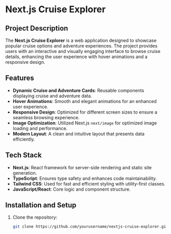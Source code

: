 # Next.js Cruise Explorer

## Project Description
The **Next.js Cruise Explorer** is a web application designed to showcase popular cruise options and adventure experiences. The project provides users with an interactive and visually engaging interface to browse cruise details, enhancing the user experience with hover animations and a responsive design.

## Features
- **Dynamic Cruise and Adventure Cards**: Reusable components displaying cruise and adventure data.
- **Hover Animations**: Smooth and elegant animations for an enhanced user experience.
- **Responsive Design**: Optimized for different screen sizes to ensure a seamless browsing experience.
- **Image Optimization**: Utilized Next.js `next/image` for optimized image loading and performance.
- **Modern Layout**: A clean and intuitive layout that presents data efficiently.

## Tech Stack
- **Next.js**: React framework for server-side rendering and static site generation.
- **TypeScript**: Ensures type safety and enhances code maintainability.
- **Tailwind CSS**: Used for fast and efficient styling with utility-first classes.
- **JavaScript/React**: Core logic and component structure.

## Installation and Setup
1. Clone the repository:
   ```bash
   git clone https://github.com/yourusername/nextjs-cruise-explorer.git
